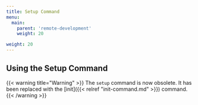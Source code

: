```yaml
---
title: Setup Command
menu:
  main:
    parent: 'remote-development'
    weight: 20

weight: 20
---
```

## Using the Setup Command

{{< warning title="Warning" >}}
The `setup` command is now obsolete. It has been replaced with the [init]({{< relref "init-command.md" >}}) command.
{{< /warning >}}
